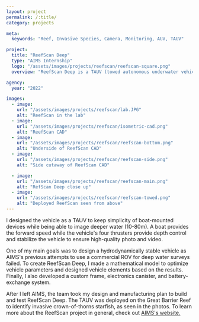 ```yaml
---
layout: project
permalink: /:title/
category: projects

meta:
  keywords: "Reef, Invasive Species, Camera, Monitoring, AUV, TAUV"

project:
  title: "ReefScan Deep"
  type: "AIMS Internship"
  logo: "/assets/images/projects/reefscan/reefscan-square.png"
  overview: "ReefScan Deep is a TAUV (towed autonomous underwater vehicle) I designed while spending a summer as a visiting researcher at the Australian Institute of Marine Science (AIMS)."

agency:
  year: "2022"

images:
  - image:
    url: "/assets/images/projects/reefscan/lab.JPG"
    alt: "ReefScan in the lab"
  - image:
    url: "/assets/images/projects/reefscan/isometric-cad.png"
    alt: "ReefScan CAD"
  - image:
    url: "/assets/images/projects/reefscan/reefscan-bottom.png"
    alt: "Underside of ReefScan CAD"
  - image:
    url: "/assets/images/projects/reefscan/reefscan-side.png"
    alt: "Side cutaway of ReefScan CAD"

  - image:
    url: "/assets/images/projects/reefscan/reefscan-main.png"
    alt: "RefScan Deep close up"
  - image:
    url: "/assets/images/projects/reefscan/reefscan-towed.png"
    alt: "Deployed ReefScan seen from above"
---
```

<p>I designed the vehicle as a TAUV to keep simplicity of boat-mounted devices while being able to image deeper water (10-80m). A boat provides the forward speed while the vehicle's four thrusters provide depth control and stabilize the vehicle to ensure high-quality photo and video. </p>

<p>One of my main goals was to design a hydrodynamically stable vehicle as AIMS's previous attempts to use a commercial ROV for deep water surveys failed. To create ReefScan Deep, I made a mathematical model to optimize vehicle parameters and designed vehicle elements based on the results. Finally, I also developed a custom frame, electronics canister, and battery-exchange system. </p>

<p> After I left AIMS, the team took my design and manufacturing plan to build and test ReefScan Deep. The TAUV was deployed on the Great Barrier Reef to identify invasive crown-of-thorns starfish, as seen in the photos. To learn more about the ReefScan project in general, check out <a class="underline" href="https://www.aims.gov.au/research/technology/reefscan" target="_blank"> AIMS's website. </a> </p>


